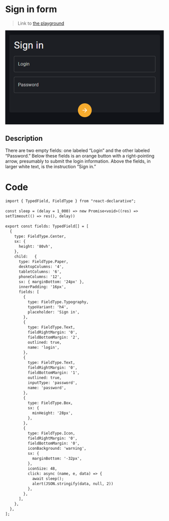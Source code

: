 # Sign in form

> Link to [the playground](https://react-declarative-playground.github.io/)

![screenshot](../images/signin.png)

## Description

There are two empty fields: one labeled “Login” and the other labeled “Password.” Below these fields is an orange button with a right-pointing arrow, presumably to submit the login information. Above the fields, in larger white text, is the instruction “Sign in.”

# Code

```tsx
import { TypedField, FieldType } from "react-declarative";

const sleep = (delay = 1_000) => new Promise<void>((res) => setTimeout(() => res(), delay))

export const fields: TypedField[] = [
  {
    type: FieldType.Center,
    sx: {
      height: '80vh',
    },
    child:   {
      type: FieldType.Paper,
      desktopColumns: '4',
      tabletColumns: '6',
      phoneColumns: '12',
      sx: { marginBottom: '24px' },
      innerPadding: '16px',
      fields: [
        {
          type: FieldType.Typography,
          typoVariant: 'h4',
          placeholder: 'Sign in',
        },
        {
          type: FieldType.Text,
          fieldRightMargin: '0',
          fieldBottomMargin: '2',
          outlined: true,
          name: 'login',
        },
        {
          type: FieldType.Text,
          fieldRightMargin: '0',
          fieldBottomMargin: '1',
          outlined: true,
          inputType: 'password',
          name: 'password',
        },
        {
          type: FieldType.Box,
          sx: {
            minHeight: '28px',
          },
        },
        {
          type: FieldType.Icon,
          fieldRightMargin: '0',
          fieldBottomMargin: '0',
          iconBackground: 'warning',
          sx: {
            marginBottom: '-32px',
          },
          iconSize: 48,
          click: async (name, e, data) => {
            await sleep();
            alert(JSON.stringify(data, null, 2))
          },
        },
      ],
    },
  },
];

```
